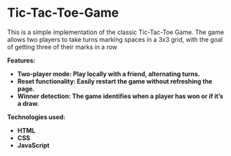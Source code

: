 # Tic-Tac-Toe-Game
This is a simple implementation of the classic Tic-Tac-Toe Game. The game allows two players to take turns marking spaces in a 3x3 grid, with the goal of getting three of their marks in a row

<b> Features:
- Two-player mode: Play locally with a friend, alternating turns.
- Reset functionality: Easily restart the game without refreshing the page.
- Winner detection: The game identifies when a player has won or if it’s a draw.


<b> Technologies used:
- HTML
- CSS
- JavaScript

